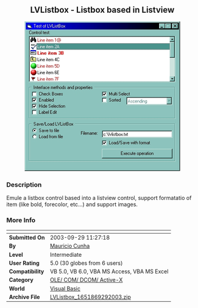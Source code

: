 ﻿<div align="center">

## LVListbox \- Listbox based in Listview

<img src="PIC20039291655593949.jpg">
</div>

### Description

Emule a listbox control based into a listview control, support formatatio of item (like bold, forecolor, etc...) and support images.
 
### More Info
 


<span>             |<span>
---                |---
**Submitted On**   |2003-09-29 11:27:18
**By**             |[Mauricio Cunha](https://github.com/Planet-Source-Code/PSCIndex/blob/master/ByAuthor/mauricio-cunha.md)
**Level**          |Intermediate
**User Rating**    |5.0 (30 globes from 6 users)
**Compatibility**  |VB 5\.0, VB 6\.0, VBA MS Access, VBA MS Excel
**Category**       |[OLE/ COM/ DCOM/ Active\-X](https://github.com/Planet-Source-Code/PSCIndex/blob/master/ByCategory/ole-com-dcom-active-x__1-29.md)
**World**          |[Visual Basic](https://github.com/Planet-Source-Code/PSCIndex/blob/master/ByWorld/visual-basic.md)
**Archive File**   |[LVListbox\_1651869292003\.zip](https://github.com/Planet-Source-Code/mauricio-cunha-lvlistbox-listbox-based-in-listview__1-48885/archive/master.zip)








